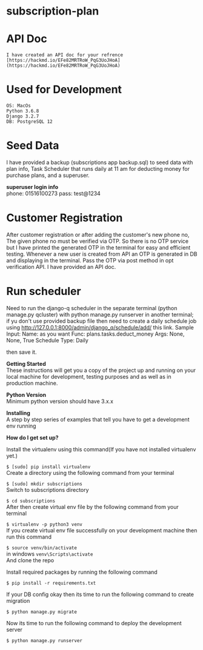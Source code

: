 # subscription-plan

# API Doc 
    I have created an API doc for your refrence
    [https://hackmd.io/EFe82MRTRoW_PqG3UoJHoA](https://hackmd.io/EFe82MRTRoW_PqG3UoJHoA)

# Used for Development
    OS: MacOs 
    Python 3.6.8  
    Django 3.2.7
    DB: PostgreSQL 12

# Seed Data

I have provided a backup (subscriptions app backup.sql) to seed data with plan info, Task Scheduler that runs daily at 11 am for deducting money for purchase plans, and a superuser.

**superuser login info** <br/>
    phone: 01516100273
    pass: test@1234

# Customer Registration

After customer registration or after adding the customer's new phone no, The given phone no must be verified via OTP. So there is no OTP service but I have printed the generated OTP in the terminal for easy and efficient testing. Whenever a new user is created from API an OTP is generated in DB and displaying in the terminal. Pass the OTP via post method in opt verification API. I have provided an API doc. 


# Run scheduler
Need to run the django-q scheduler in the separate terminal (python manage.py qcluster) with python manage.py runserver in another terminal;
if yu don't use provided backup file then need to create a daily schedule job using http://127.0.0.1:8000/admin/django_q/schedule/add/ this link.
Sample Input:
    Name: as you want
    Func: plans.tasks.deduct_money
    Args: None, None, True
    Schedule Type: Daily

then save it. 


**Getting Started** <br/>
These instructions will get you a copy of the project up and running on your local machine for development, testing purposes and as well as in production machine.

**Python Version** <br/>
Minimum python version should have 3.x.x

**Installing** <br/>
A step by step series of examples that tell you have to get a development env running

**How do I get set up?** <br/>

Install the virtualenv using this command(If you have not installed virtualenv yet.)

`$ [sudo] pip install virtualenv` <br/>
Create a directory using the following command from your terminal

`$ [sudo] mkdir subscriptions` <br/>
Switch to subscriptions directory

`$ cd subscriptions`
<br/> After then create virtual env file by the following command from your terminal

`$ virtualenv -p python3 venv` <br/>
If you create virtual env file successfully on your development machine then run this command

`$ source venv/bin/activate` <br/>
in windows `venv\Scripts\activate` <br/>
And clone the repo

Install required packages by running the following command

`$ pip install -r requirements.txt` <br/>


If your DB config okay then its time to run the following command to create migration

`$ python manage.py migrate` <br/>

Now its time to run the following command to deploy the development server

`$ python manage.py runserver`

